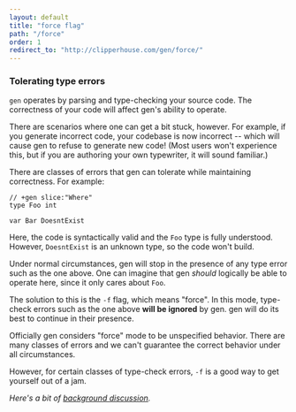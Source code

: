 ```yaml
---
layout: default
title: "force flag"
path: "/force"
order: 1
redirect_to: "http://clipperhouse.com/gen/force/"
---
```


### Tolerating type errors

`gen` operates by parsing and type-checking your source code. The correctness of your code will affect gen's ability to operate.

There are scenarios where one can get a bit stuck, however. For example, if you generate incorrect code, your codebase is now incorrect -- which will cause gen to refuse to generate new code! (Most users won't experience this, but if you are authoring your own typewriter, it will sound familiar.)

There are classes of errors that gen can tolerate while maintaining correctness. For example:

	// +gen slice:"Where"
	type Foo int

	var Bar DoesntExist

Here, the code is syntactically valid and the `Foo` type is fully understood. However, `DoesntExist` is an unknown type, so the code won't build.

Under normal circumstances, gen will stop in the presence of any type error such as the one above. One can imagine that gen *should* logically be able to operate here, since it only cares about `Foo`.

The solution to this is the `-f` flag, which means "force". In this mode, type-check errors such as the one above **will be ignored** by gen. gen will do its best to continue in their presence.

Officially gen considers "force" mode to be unspecified behavior. There are many classes of errors and we can't guarantee the correct behavior under all circumstances.

However, for certain classes of type-check errors, `-f` is a good way to get yourself out of a jam.

*Here's a bit of [background discussion](https://github.com/clipperhouse/gen/issues/77).*
